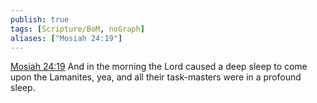 ```yaml
---
publish: true
tags: [Scripture/BoM, noGraph]
aliases: ["Mosiah 24:19"]
---
```

[Mosiah 24:19](https://churchofjesuschrist.org/study/scriptures/bofm/mosiah/24?lang=eng&id=p19#p19) And in the morning the Lord caused a deep sleep to come upon the Lamanites, yea, and all their task-masters were in a profound sleep.
